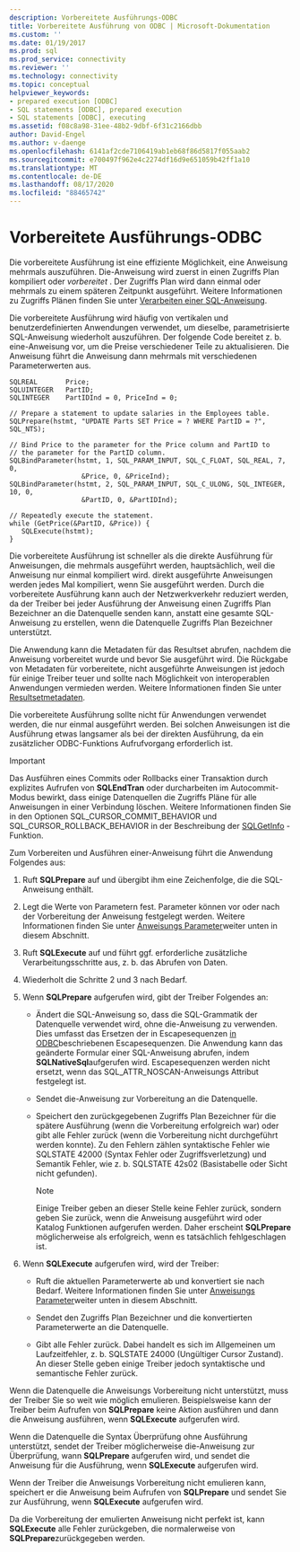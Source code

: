 ```yaml
---
description: Vorbereitete Ausführungs-ODBC
title: Vorbereitete Ausführung von ODBC | Microsoft-Dokumentation
ms.custom: ''
ms.date: 01/19/2017
ms.prod: sql
ms.prod_service: connectivity
ms.reviewer: ''
ms.technology: connectivity
ms.topic: conceptual
helpviewer_keywords:
- prepared execution [ODBC]
- SQL statements [ODBC], prepared execution
- SQL statements [ODBC], executing
ms.assetid: f08c8a98-31ee-48b2-9dbf-6f31c2166dbb
author: David-Engel
ms.author: v-daenge
ms.openlocfilehash: 6141af2cde7106419ab1eb68f86d5817f055aab2
ms.sourcegitcommit: e700497f962e4c2274df16d9e651059b42ff1a10
ms.translationtype: MT
ms.contentlocale: de-DE
ms.lasthandoff: 08/17/2020
ms.locfileid: "88465742"
---
```

# <a name="prepared-execution-odbc"></a>Vorbereitete Ausführungs-ODBC
Die vorbereitete Ausführung ist eine effiziente Möglichkeit, eine Anweisung mehrmals auszuführen. Die-Anweisung wird zuerst in einen Zugriffs Plan kompiliert oder *vorbereitet* . Der Zugriffs Plan wird dann einmal oder mehrmals zu einem späteren Zeitpunkt ausgeführt. Weitere Informationen zu Zugriffs Plänen finden Sie unter [Verarbeiten einer SQL-Anweisung](../../../odbc/reference/processing-a-sql-statement.md).  
  
 Die vorbereitete Ausführung wird häufig von vertikalen und benutzerdefinierten Anwendungen verwendet, um dieselbe, parametrisierte SQL-Anweisung wiederholt auszuführen. Der folgende Code bereitet z. b. eine-Anweisung vor, um die Preise verschiedener Teile zu aktualisieren. Die Anweisung führt die Anweisung dann mehrmals mit verschiedenen Parameterwerten aus.  
  
```  
SQLREAL       Price;  
SQLUINTEGER   PartID;  
SQLINTEGER    PartIDInd = 0, PriceInd = 0;  
  
// Prepare a statement to update salaries in the Employees table.  
SQLPrepare(hstmt, "UPDATE Parts SET Price = ? WHERE PartID = ?", SQL_NTS);  
  
// Bind Price to the parameter for the Price column and PartID to  
// the parameter for the PartID column.  
SQLBindParameter(hstmt, 1, SQL_PARAM_INPUT, SQL_C_FLOAT, SQL_REAL, 7, 0,  
                  &Price, 0, &PriceInd);  
SQLBindParameter(hstmt, 2, SQL_PARAM_INPUT, SQL_C_ULONG, SQL_INTEGER, 10, 0,  
                  &PartID, 0, &PartIDInd);  
  
// Repeatedly execute the statement.  
while (GetPrice(&PartID, &Price)) {  
   SQLExecute(hstmt);  
}  
```  
  
 Die vorbereitete Ausführung ist schneller als die direkte Ausführung für Anweisungen, die mehrmals ausgeführt werden, hauptsächlich, weil die Anweisung nur einmal kompiliert wird. direkt ausgeführte Anweisungen werden jedes Mal kompiliert, wenn Sie ausgeführt werden. Durch die vorbereitete Ausführung kann auch der Netzwerkverkehr reduziert werden, da der Treiber bei jeder Ausführung der Anweisung einen Zugriffs Plan Bezeichner an die Datenquelle senden kann, anstatt eine gesamte SQL-Anweisung zu erstellen, wenn die Datenquelle Zugriffs Plan Bezeichner unterstützt.  
  
 Die Anwendung kann die Metadaten für das Resultset abrufen, nachdem die Anweisung vorbereitet wurde und bevor Sie ausgeführt wird. Die Rückgabe von Metadaten für vorbereitete, nicht ausgeführte Anweisungen ist jedoch für einige Treiber teuer und sollte nach Möglichkeit von interoperablen Anwendungen vermieden werden. Weitere Informationen finden Sie unter [Resultsetmetadaten](../../../odbc/reference/develop-app/result-set-metadata.md).  
  
 Die vorbereitete Ausführung sollte nicht für Anwendungen verwendet werden, die nur einmal ausgeführt werden. Bei solchen Anweisungen ist die Ausführung etwas langsamer als bei der direkten Ausführung, da ein zusätzlicher ODBC-Funktions Aufrufvorgang erforderlich ist.  
  
> [!IMPORTANT]  
>  Das Ausführen eines Commits oder Rollbacks einer Transaktion durch explizites Aufrufen von **SQLEndTran** oder durcharbeiten im Autocommit-Modus bewirkt, dass einige Datenquellen die Zugriffs Pläne für alle Anweisungen in einer Verbindung löschen. Weitere Informationen finden Sie in den Optionen SQL_CURSOR_COMMIT_BEHAVIOR und SQL_CURSOR_ROLLBACK_BEHAVIOR in der Beschreibung der [SQLGetInfo](../../../odbc/reference/syntax/sqlgetinfo-function.md) -Funktion.  
  
 Zum Vorbereiten und Ausführen einer-Anweisung führt die Anwendung Folgendes aus:  
  
1.  Ruft **SQLPrepare** auf und übergibt ihm eine Zeichenfolge, die die SQL-Anweisung enthält.  
  
2.  Legt die Werte von Parametern fest. Parameter können vor oder nach der Vorbereitung der Anweisung festgelegt werden. Weitere Informationen finden Sie unter [Anweisungs Parameter](../../../odbc/reference/develop-app/statement-parameters.md)weiter unten in diesem Abschnitt.  
  
3.  Ruft **SQLExecute** auf und führt ggf. erforderliche zusätzliche Verarbeitungsschritte aus, z. b. das Abrufen von Daten.  
  
4.  Wiederholt die Schritte 2 und 3 nach Bedarf.  
  
5.  Wenn **SQLPrepare** aufgerufen wird, gibt der Treiber Folgendes an:  
  
    -   Ändert die SQL-Anweisung so, dass die SQL-Grammatik der Datenquelle verwendet wird, ohne die-Anweisung zu verwenden. Dies umfasst das Ersetzen der in Escapesequenzen [in ODBC](../../../odbc/reference/develop-app/escape-sequences-in-odbc.md)beschriebenen Escapesequenzen. Die Anwendung kann das geänderte Formular einer SQL-Anweisung abrufen, indem **SQLNativeSql**aufgerufen wird. Escapesequenzen werden nicht ersetzt, wenn das SQL_ATTR_NOSCAN-Anweisungs Attribut festgelegt ist.  
  
    -   Sendet die-Anweisung zur Vorbereitung an die Datenquelle.  
  
    -   Speichert den zurückgegebenen Zugriffs Plan Bezeichner für die spätere Ausführung (wenn die Vorbereitung erfolgreich war) oder gibt alle Fehler zurück (wenn die Vorbereitung nicht durchgeführt werden konnte). Zu den Fehlern zählen syntaktische Fehler wie SQLSTATE 42000 (Syntax Fehler oder Zugriffsverletzung) und Semantik Fehler, wie z. b. SQLSTATE 42s02 (Basistabelle oder Sicht nicht gefunden).  
  
        > [!NOTE]  
        >  Einige Treiber geben an dieser Stelle keine Fehler zurück, sondern geben Sie zurück, wenn die Anweisung ausgeführt wird oder Katalog Funktionen aufgerufen werden. Daher erscheint **SQLPrepare** möglicherweise als erfolgreich, wenn es tatsächlich fehlgeschlagen ist.  
  
6.  Wenn **SQLExecute** aufgerufen wird, wird der Treiber:  
  
    -   Ruft die aktuellen Parameterwerte ab und konvertiert sie nach Bedarf. Weitere Informationen finden Sie unter [Anweisungs Parameter](../../../odbc/reference/develop-app/statement-parameters.md)weiter unten in diesem Abschnitt.  
  
    -   Sendet den Zugriffs Plan Bezeichner und die konvertierten Parameterwerte an die Datenquelle.  
  
    -   Gibt alle Fehler zurück. Dabei handelt es sich im Allgemeinen um Laufzeitfehler, z. b. SQLSTATE 24000 (Ungültiger Cursor Zustand). An dieser Stelle geben einige Treiber jedoch syntaktische und semantische Fehler zurück.  
  
 Wenn die Datenquelle die Anweisungs Vorbereitung nicht unterstützt, muss der Treiber Sie so weit wie möglich emulieren. Beispielsweise kann der Treiber beim Aufrufen von **SQLPrepare** keine Aktion ausführen und dann die Anweisung ausführen, wenn **SQLExecute** aufgerufen wird.  
  
 Wenn die Datenquelle die Syntax Überprüfung ohne Ausführung unterstützt, sendet der Treiber möglicherweise die-Anweisung zur Überprüfung, wann **SQLPrepare** aufgerufen wird, und sendet die Anweisung für die Ausführung, wenn **SQLExecute** aufgerufen wird.  
  
 Wenn der Treiber die Anweisungs Vorbereitung nicht emulieren kann, speichert er die Anweisung beim Aufrufen von **SQLPrepare** und sendet Sie zur Ausführung, wenn **SQLExecute** aufgerufen wird.  
  
 Da die Vorbereitung der emulierten Anweisung nicht perfekt ist, kann **SQLExecute** alle Fehler zurückgeben, die normalerweise von **SQLPrepare**zurückgegeben werden.
